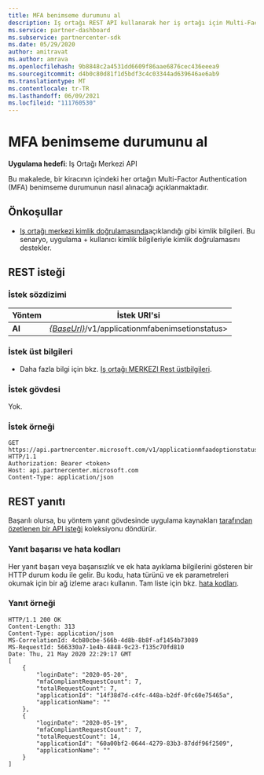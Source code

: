 ```yaml
---
title: MFA benimseme durumunu al
description: Iş ortağı REST API kullanarak her iş ortağı için Multi-Factor Authentication benimseme durumunun bir listesini alın.
ms.service: partner-dashboard
ms.subservice: partnercenter-sdk
ms.date: 05/29/2020
author: amitravat
ms.author: amrava
ms.openlocfilehash: 9b8848c2a4531dd6609f86aae6876cec436eeea9
ms.sourcegitcommit: d4b0c80d81f1d5bdf3c4c03344ad639646ae6ab9
ms.translationtype: MT
ms.contentlocale: tr-TR
ms.lasthandoff: 06/09/2021
ms.locfileid: "111760530"
---
```

# <a name="get-mfa-adoption-status"></a>MFA benimseme durumunu al

**Uygulama hedefi**: Iş Ortağı Merkezi API

Bu makalede, bir kiracının içindeki her ortağın Multi-Factor Authentication (MFA) benimseme durumunun nasıl alınacağı açıklanmaktadır.

## <a name="prerequisites"></a>Önkoşullar

- [Iş ortağı merkezi kimlik doğrulamasında](partner-center-authentication.md)açıklandığı gibi kimlik bilgileri. Bu senaryo, uygulama + kullanıcı kimlik bilgileriyle kimlik doğrulamasını destekler.

## <a name="rest-request"></a>REST isteği

### <a name="request-syntax"></a>İstek sözdizimi

| Yöntem  | İstek URI'si                                                               |
|---------|---------------------------------------------------------------------------|
| **Al** | [*{BaseUrl}*](partner-center-rest-urls.md)/v1/applicationmfabenimsetionstatus> |

### <a name="request-headers"></a>İstek üst bilgileri

- Daha fazla bilgi için bkz. [Iş ortağı MERKEZI Rest üstbilgileri](headers.md).

### <a name="request-body"></a>İstek gövdesi

Yok.

### <a name="request-example"></a>İstek örneği

```http
GET https://api.partnercenter.microsoft.com/v1/applicationmfaadoptionstatus HTTP/1.1
Authorization: Bearer <token>
Host: api.partnercenter.microsoft.com
Content-Type: application/json
```

## <a name="rest-response"></a>REST yanıtı

Başarılı olursa, bu yöntem yanıt gövdesinde uygulama kaynakları [tarafından özetlenen bir API isteği](mfa-resources.md#api-request-summarized-by-application) koleksiyonu döndürür.

### <a name="response-success-and-error-codes"></a>Yanıt başarısı ve hata kodları

Her yanıt başarı veya başarısızlık ve ek hata ayıklama bilgilerini gösteren bir HTTP durum kodu ile gelir. Bu kodu, hata türünü ve ek parametreleri okumak için bir ağ izleme aracı kullanın. Tam liste için bkz. [hata kodları](error-codes.md).

### <a name="response-example"></a>Yanıt örneği

``` http
HTTP/1.1 200 OK
Content-Length: 313
Content-Type: application/json
MS-CorrelationId: 4cb80cbe-566b-4d8b-8b8f-af1454b73089
MS-RequestId: 566330a7-1e4b-4848-9c23-f135c70fd810
Date: Thu, 21 May 2020 22:29:17 GMT
[
    {
        "loginDate": "2020-05-20",
        "mfaCompliantRequestCount": 7,
        "totalRequestCount": 7,
        "applicationId": "14f38d7d-c4fc-448a-b2df-0fc60e75465a",
        "applicationName": ""
    },
    {
        "loginDate": "2020-05-19",
        "mfaCompliantRequestCount": 7,
        "totalRequestCount": 14,
        "applicationId": "60a00bf2-0644-4279-83b3-87ddf96f2509",
        "applicationName": ""
    }
]
```
